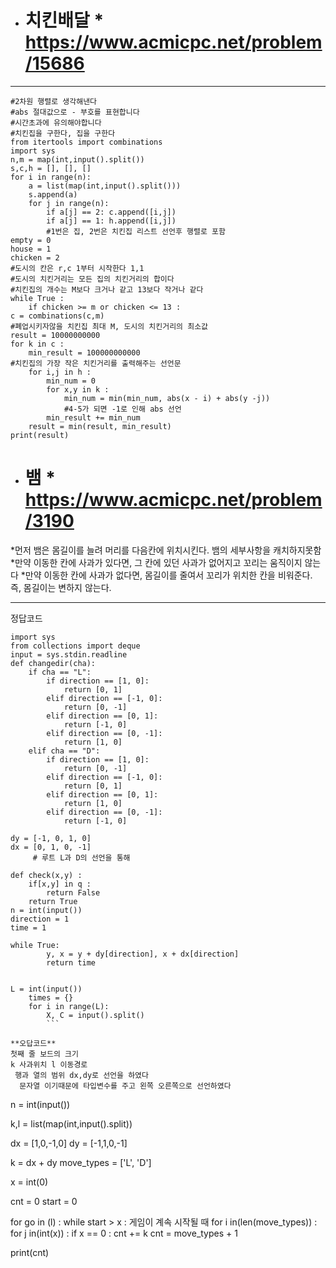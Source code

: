 * # 치킨배달 * <https://www.acmicpc.net/problem/15686>
***

```*POINT*
#2차원 행렬로 생각해낸다
#abs 절대값으로 - 부호를 표현합니다
#시간초과에 유의해야합니다
#치킨집을 구한다, 집을 구한다
from itertools import combinations
import sys
n,m = map(int,input().split()) 
s,c,h = [], [], []
for i in range(n):
    a = list(map(int,input().split()))
    s.append(a)
    for j in range(n):
        if a[j] == 2: c.append([i,j])
        if a[j] == 1: h.append([i,j])
        #1번은 집, 2번은 치킨집 리스트 선언후 행렬로 포함
empty = 0
house = 1
chicken = 2
#도시의 칸은 r,c 1부터 시작한다 1,1
#도시의 치킨거리는 모든 집의 치킨거리의 합이다
#치킨집의 개수는 M보다 크거나 같고 13보다 작거나 같다
while True :
    if chicken >= m or chicken <= 13 :
c = combinations(c,m)
#폐업시키자않을 치킨집 최대 M, 도시의 치킨거리의 최소값
result = 10000000000
for k in c :
    min_result = 100000000000
#치킨집의 가장 작은 치킨거리를 출력해주는 선언문
    for i,j in h :
        min_num = 0
        for x,y in k :
            min_num = min(min_num, abs(x - i) + abs(y -j))
            #4-5가 되면 -1로 인해 abs 선언
        min_result += min_num
    result = min(result, min_result)
print(result) 
```


* # 뱀 * <https://www.acmicpc.net/problem/3190>
*먼저 뱀은 몸길이를 늘려 머리를 다음칸에 위치시킨다. 뱀의 세부사항을 캐치하지못함
*만약 이동한 칸에 사과가 있다면, 그 칸에 있던 사과가 없어지고 꼬리는 움직이지 않는다
*만약 이동한 칸에 사과가 없다면, 몸길이를 줄여서 꼬리가 위치한 칸을 비워준다. 즉, 몸길이는 변하지 않는다.
***
정답코드
```
import sys    
from collections import deque
input = sys.stdin.readline
def changedir(cha):
    if cha == "L":
        if direction == [1, 0]:
            return [0, 1]
        elif direction == [-1, 0]:
            return [0, -1]
        elif direction == [0, 1]:
            return [-1, 0]
        elif direction == [0, -1]:
            return [1, 0]
    elif cha == "D":
        if direction == [1, 0]:
            return [0, -1]
        elif direction == [-1, 0]:
            return [0, 1]
        elif direction == [0, 1]:
            return [1, 0]
        elif direction == [0, -1]:
            return [-1, 0]
    
dy = [-1, 0, 1, 0]
dx = [0, 1, 0, -1]
     # 루트 L과 D의 선언을 통해   

def check(x,y) :
    if[x,y] in q :
        return False
    return True
n = int(input())
direction = 1
time = 1 

while True:
        y, x = y + dy[direction], x + dx[direction]
        return time


L = int(input())
    times = {}
    for i in range(L):
        X, C = input().split()
        ```
        
**오답코드**
첫째 줄 보드의 크기
k 사과위치 l 이동경로
 행과 열의 범위 dx,dy로 선언을 하였다
  문자열 이기때문에 타입변수를 주고 왼쪽 오른쪽으로 선언하였다
```
n = int(input())
 
k,l = list(map(int,input().split))
 
dx = [1,0,-1,0]
dy = [-1,1,0,-1]
 
k = dx + dy
move_types = ['L', 'D']
 
x = int(0)
 
cnt = 0
start = 0

for go in (l) :
    while start > x : 
        게임이 계속 시작될 때
     for i in(len(move_types)) :
        for j in(int(x)) :
            if x == 0 :
                cnt += k
                cnt = move_types + 1

print(cnt)
```
